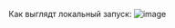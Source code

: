 Как выглядт локальный запуск:
![image](https://github.com/user-attachments/assets/b63505b5-2d83-47c7-a72b-8a87d8d51f10)
